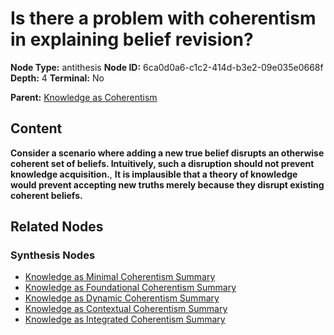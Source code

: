 # Is there a problem with coherentism in explaining belief revision?

**Node Type:** antithesis
**Node ID:** 6ca0d0a6-c1c2-414d-b3e2-09e035e0668f
**Depth:** 4
**Terminal:** No

**Parent:** [Knowledge as Coherentism](knowledge-as-coherentism-synthesis-461343d0-f2db-4863-8551-2cd4fb79f3be.md)

## Content

**Consider a scenario where adding a new true belief disrupts an otherwise coherent set of beliefs. Intuitively, such a disruption should not prevent knowledge acquisition.**, **It is implausible that a theory of knowledge would prevent accepting new truths merely because they disrupt existing coherent beliefs.**

## Related Nodes

### Synthesis Nodes

- [Knowledge as Minimal Coherentism Summary](knowledge-as-minimal-coherentism-summary-synthesis-e6616a2e-b59a-4901-bfb3-f4d162a05e2a.md)
- [Knowledge as Foundational Coherentism Summary](knowledge-as-foundational-coherentism-summary-synthesis-7974f47f-53b1-47ee-9fb6-4e59f98ba89a.md)
- [Knowledge as Dynamic Coherentism Summary](knowledge-as-dynamic-coherentism-summary-synthesis-6beec9a3-3fd7-40ea-8552-901961a47817.md)
- [Knowledge as Contextual Coherentism Summary](knowledge-as-contextual-coherentism-summary-synthesis-71889e2d-2575-4e63-8ee0-e5b2ed659949.md)
- [Knowledge as Integrated Coherentism Summary](knowledge-as-integrated-coherentism-summary-synthesis-2e5bf796-4c88-4afd-80f4-699dbed11a43.md)
